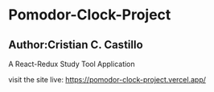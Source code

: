 # Pomodor-Clock-Project
Author:Cristian C. Castillo
---
A React-Redux Study Tool Application

visit the site live: https://pomodor-clock-project.vercel.app/
